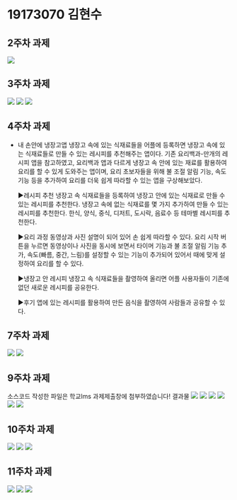 # 19173070 김현수

## 2주차 과제
<img width="" height="" src="./Png/and.png.png"></img>
## 3주차 과제
<img width="" height="" src="./Png/firstview.png "></img>
<img width="" height="" src="./Png/naverview.png "></img>
<img width="" height="" src="./Png/callview.png "></img>
## 4주차 과제
- 내 손안에 냉장고앱
  냉장고 속에 있는 식재료들을 어플에 등록하면 냉장고 속에 있는 식재료들로 만들 수 있는 레시피를 추천해주는 앱이다.
  기존 요리백과-만개의 레시피 앱을 참고하였고, 요리백과 앱과 다르게 냉장고 속 안에 있는 재료를 활용하여 요리를 할 수 있게 도와주는 앱이며, 요리 초보자들을 위해 불 조절 알림 기능, 속도   기능 등을 추가하여 요리를 더욱 쉽게 따라할 수 있는 앱을 구상해보았다.
 
  ▶레시피 추천
  냉장고 속 식재료들을 등록하여 냉장고 안에 있는 식재료로 만들 수 있는 레시피를 추천한다. 
  냉장고 속에 없는 식재료를 몇 가지 추가하여 만들 수 있는 레시피를 추천한다. 
  한식, 양식, 중식, 디저트, 도시락, 음료수 등 테마별 레시피를 추천한다.
 
  ▶요리 과정
  동영상과 사진 설명이 되어 있어 손 쉽게 따라할 수 있다.
  요리 시작 버튼을 누르면 동영상이나 사진을 동시에 보면서 타이머 기능과 불 조절 알림 기능 추가, 속도(빠름, 중간, 느림)를 설정할 수 있는 기능이 추가되어 있어서 때에 맞게 설정하여 요리를   할 수 있다.

  ▶냉장고 안 레시피
  냉장고 속 식재료들을 촬영하여 올리면 어플 사용자들이 기존에 없던 새로운 레시피를 공유한다.

  ▶후기
  앱에 있는 레시피를 활용하여 만든 음식을 촬영하여 사람들과 공유할 수 있다.
  
 
## 7주차 과제

<img width="" height="" src="./Png/cutedogHS.png "></img>
<img width="" height="" src="./Png/cutemangoHS.png "></img>


## 9주차 과제
소스코드 작성한 파일은 학교lms 과제제출창에 첨부하였습니다!
결과물
<img width="" height="" src="./Png/캡스톤9주1.png "></img>
<img width="" height="" src="./Png/캡스톤9주2.png "></img>
<img width="" height="" src="./Png/캡스톤9주3(1넓이).png "></img>
<img width="" height="" src="./Png/캡스톤9주3(1높이).png "></img>
<img width="" height="" src="./Png/캡스톤9주4(2넓이).png "></img>
<img width="" height="" src="./Png/캡스톤9주4(2높이).png "></img>

## 10주차 과제
<img width="" height="" src="./Png/캡스톤10주0.png "></img>
<img width="" height="" src="./Png/캡스톤10주1.png "></img>
<img width="" height="" src="./Png/캡스톤10주2.png "></img>


## 11주차 과제
<img width="" height="" src="./Png/11주차캡스톤.png "></img>
<img width="" height="" src="./Png/11주차캡스톤1.png "></img>
<img width="" height="" src="./Png/11주차캡스톤2.png "></img>
